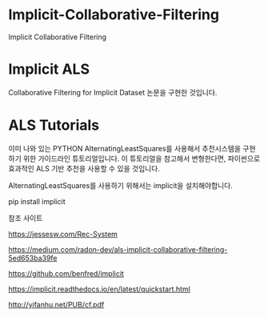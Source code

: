 # Implicit-Collaborative-Filtering
Implicit Collaborative Filtering


# Implicit ALS

Collaborative Filtering for Implicit Dataset 논문을 구현한 것입니다.


# ALS Tutorials
이미 나와 있는 PYTHON AlternatingLeastSquares를 사용해서 추천시스템을 구현하기 위한 가이드라인 튜토리얼입니다.
이 튜토리얼을 참고해서 변형한다면, 파이썬으로 효과적인 ALS 기반 추천을 사용할 수 있을 것입니다.

AlternatingLeastSquares를 사용하기 위해서는 implicit을 설치해야합니다.

pip install implicit

참조 사이트

https://jessesw.com/Rec-System

https://medium.com/radon-dev/als-implicit-collaborative-filtering-5ed653ba39fe

https://github.com/benfred/implicit

https://implicit.readthedocs.io/en/latest/quickstart.html

http://yifanhu.net/PUB/cf.pdf
